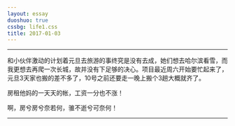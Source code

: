 ```yaml
---
layout: essay
duoshuo: true
cssbg: life1.css
title: 2017-01-03
---
```


----------

和小伙伴激动的计划着元旦去旅游的事终究是没有去成，她们想去哈尔滨看雪，而我更想去再爬一次长城，故并没有下足够的决心。项目最近周六开始要忙起来了，元旦3天家也搬的差不多了，10号之前还要走一晚上搬个3趟大概就齐了。

房租他妈的一天天的帐，工资一分也不涨！

啊，房兮房兮奈若何，骓不逝兮可奈何！

---------

